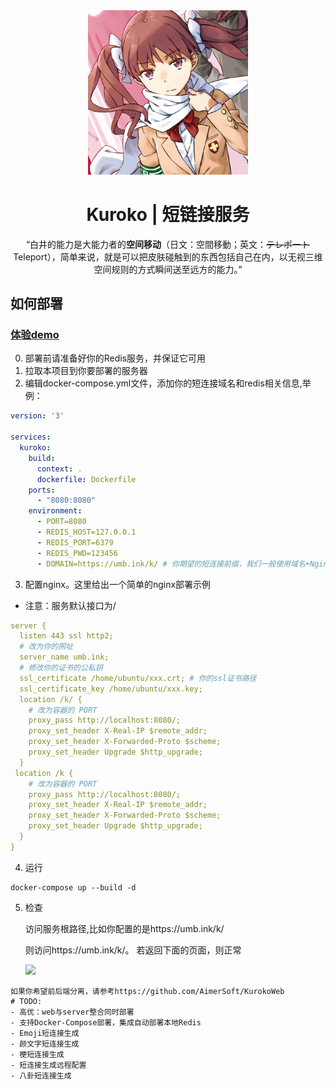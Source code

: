 <div align="center">
 <a href="https://toaru.huijiwiki.com/wiki/%E7%99%BD%E4%BA%95%E9%BB%91%E5%AD%90">
  <img src="img/kuroko.png" alt="Kuroko" width = "256">
 </a>
 <h1>Kuroko | 短链接服务 </h1>
 “白井的能力是大能力者的<b>空间移动</b>（日文：空間移動；英文：<del>テレポート</del> Teleport），简单来说，就是可以把皮肤碰触到的东西包括自己在内，以无视三维空间规则的方式瞬间送至远方的能力。”
</div>

## 如何部署

### [体验demo](https://kuroko.umb.ink/)
0. 部署前请准备好你的Redis服务，并保证它可用
1. 拉取本项目到你要部署的服务器
2. 编辑docker-compose.yml文件，添加你的短连接域名和redis相关信息,举例：


```yml
version: '3'

services:
  kuroko:
    build:
      context: .
      dockerfile: Dockerfile
    ports:
      - "8080:8080"
    environment:
      - PORT=8080
      - REDIS_HOST=127.0.0.1
      - REDIS_PORT=6379
      - REDIS_PWD=123456
      - DOMAIN=https://umb.ink/k/ # 你期望的短连接前缀，我们一般使用域名+Nginx代理下

```
3. 配置nginx。这里给出一个简单的nginx部署示例
- 注意：服务默认接口为/
```yaml
server {
  listen 443 ssl http2;
  # 改为你的网址
  server_name umb.ink;
  # 修改你的证书的公私钥
  ssl_certificate /home/ubuntu/xxx.crt; # 你的ssl证书路径
  ssl_certificate_key /home/ubuntu/xxx.key;
  location /k/ {
    # 改为容器的 PORT
    proxy_pass http://localhost:8080/;
    proxy_set_header X-Real-IP $remote_addr;
    proxy_set_header X-Forwarded-Proto $scheme;
    proxy_set_header Upgrade $http_upgrade;
  }
 location /k {
    # 改为容器的 PORT
    proxy_pass http://localhost:8080/;
    proxy_set_header X-Real-IP $remote_addr;
    proxy_set_header X-Forwarded-Proto $scheme;
    proxy_set_header Upgrade $http_upgrade;
  }
}
```
4. 运行
```shell
docker-compose up --build -d
```
5. 检查

   访问服务根路径,比如你配置的是https://umb.ink/k/

   则访问https://umb.ink/k/。
   若返回下面的页面，则正常

   ![](https://umb.ink/static/img/02a2fbf79ec078e46daf75e4b59f6e9f.clipboard-2024-05-26.webp)
```
如果你希望前后端分离，请参考https://github.com/AimerSoft/KurokoWeb
# TODO: 
- 高优：web与server整合同时部署
- 支持Docker-Compose部署，集成自动部署本地Redis
- Emoji短连接生成
- 颜文字短连接生成
- 梗短连接生成
- 短连接生成远程配置
- 八卦短连接生成
```
